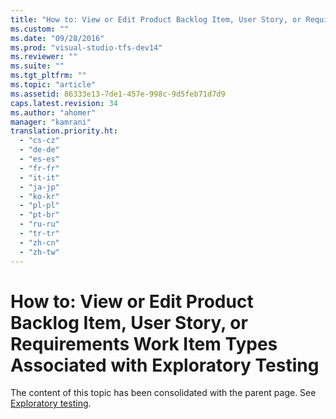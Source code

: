 ```yaml
---
title: "How to: View or Edit Product Backlog Item, User Story, or Requirements Work Item Types Associated with Exploratory Testing"
ms.custom: ""
ms.date: "09/28/2016"
ms.prod: "visual-studio-tfs-dev14"
ms.reviewer: ""
ms.suite: ""
ms.tgt_pltfrm: ""
ms.topic: "article"
ms.assetid: 86333e13-7de1-457e-998c-9d5feb71d7d9
caps.latest.revision: 34
ms.author: "ahomer"
manager: "kamrani"
translation.priority.ht: 
  - "cs-cz"
  - "de-de"
  - "es-es"
  - "fr-fr"
  - "it-it"
  - "ja-jp"
  - "ko-kr"
  - "pl-pl"
  - "pt-br"
  - "ru-ru"
  - "tr-tr"
  - "zh-cn"
  - "zh-tw"
---
```

# How to: View or Edit Product Backlog Item, User Story, or Requirements Work Item Types Associated with Exploratory Testing
The content of this topic has been consolidated with the parent page. See [Exploratory testing](../test/exploratory-testing-using-microsoft-test-manager.md).